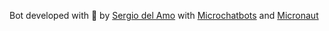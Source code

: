 Bot developed with 💙 by [Sergio del Amo](https://twitter.com/sdelamo) with [Microchatbots](https://microchatbots.com) and [Micronaut](https://micronaut.io) 
